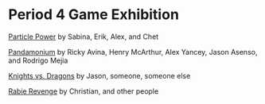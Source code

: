 # Period 4 Game Exhibition 

[Particle Power](https://github.com/sabinablankenb/Particle-Power) by Sabina, Erik, Alex, and Chet

[Pandamonium](https://github.com/RickyAvina/Pandamonium) by Ricky Avina, Henry McArthur, Alex Yancey, Jason Asenso, and Rodrigo Mejia

[Knights vs. Dragons](https://github.com/JaSUN01/Knights-vs.-Dragons) by Jason, someone, someone else

[Rabie Revenge](https://github.com/christian2e/Rabierevenge) by Christian, and other people
